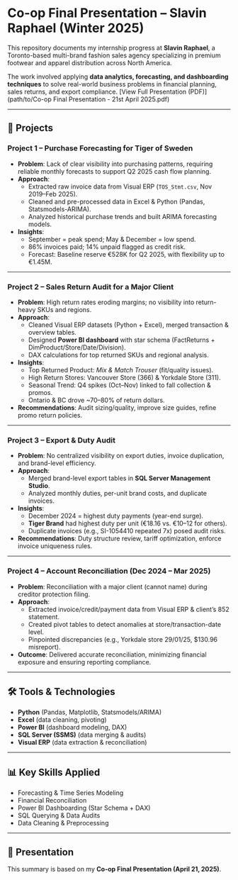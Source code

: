 # Co-op Final Presentation – Slavin Raphael (Winter 2025)

This repository documents my internship progress at **Slavin Raphael**, a Toronto-based multi-brand fashion sales agency specializing in premium footwear and apparel distribution across North America.  

The work involved applying **data analytics, forecasting, and dashboarding techniques** to solve real-world business problems in financial planning, sales returns, and export compliance. [View Full Presentation (PDF)](path/to/Co-op Final Presentation - 21st April 2025.pdf)


---

## 📌 Projects

### **Project 1 – Purchase Forecasting for Tiger of Sweden**
- **Problem**: Lack of clear visibility into purchasing patterns, requiring reliable monthly forecasts to support Q2 2025 cash flow planning.  
- **Approach**:
  - Extracted raw invoice data from Visual ERP (`TOS_Stmt.csv`, Nov 2019–Feb 2025).  
  - Cleaned and pre-processed data in Excel & Python (Pandas, Statsmodels-ARIMA).  
  - Analyzed historical purchase trends and built ARIMA forecasting models.  
- **Insights**:
  - September = peak spend; May & December = low spend.  
  - 86% invoices paid; 14% unpaid flagged as credit risk.  
  - Forecast: Baseline reserve €528K for Q2 2025, with flexibility up to €1.45M.  

---

### **Project 2 – Sales Return Audit for a Major Client**
- **Problem**: High return rates eroding margins; no visibility into return-heavy SKUs and regions.  
- **Approach**:
  - Cleaned Visual ERP datasets (Python + Excel), merged transaction & overview tables.  
  - Designed **Power BI dashboard** with star schema (FactReturns + DimProduct/Store/Date/Division).  
  - DAX calculations for top returned SKUs and regional analysis.  
- **Insights**:
  - Top Returned Product: *Mix & Match Trouser* (fit/quality issues).  
  - High Return Stores: Vancouver Store (366) & Yorkdale Store (311).  
  - Seasonal Trend: Q4 spikes (Oct–Nov) linked to fall collection & promos.  
  - Ontario & BC drove ~70–80% of return dollars.  
- **Recommendations**: Audit sizing/quality, improve size guides, refine promo return policies.  

---

### **Project 3 – Export & Duty Audit**
- **Problem**: No centralized visibility on export duties, invoice duplication, and brand-level efficiency.  
- **Approach**:
  - Merged brand-level export tables in **SQL Server Management Studio**.  
  - Analyzed monthly duties, per-unit brand costs, and duplicate invoices.  
- **Insights**:
  - December 2024 = highest duty payments (year-end surge).  
  - **Tiger Brand** had highest duty per unit (€18.16 vs. €10–12 for others).  
  - Duplicate invoices (e.g., SI-1054410 repeated 7x) posed audit risks.  
- **Recommendations**: Duty structure review, tariff optimization, enforce invoice uniqueness rules.  

---

### **Project 4 – Account Reconciliation (Dec 2024 – Mar 2025)**
- **Problem**: Reconciliation with a major client (cannot name) during creditor protection filing.  
- **Approach**:
  - Extracted invoice/credit/payment data from Visual ERP & client’s 852 statement.  
  - Created pivot tables to detect anomalies at store/transaction-date level.  
  - Pinpointed discrepancies (e.g., Yorkdale store 29/01/25, $130.96 misreport).  
- **Outcome**: Delivered accurate reconciliation, minimizing financial exposure and ensuring reporting compliance.  

---

## 🛠️ Tools & Technologies
- **Python** (Pandas, Matplotlib, Statsmodels/ARIMA)  
- **Excel** (data cleaning, pivoting)  
- **Power BI** (dashboard modeling, DAX)  
- **SQL Server (SSMS)** (data merging & audits)  
- **Visual ERP** (data extraction & reconciliation)  

---

## 📊 Key Skills Applied
- Forecasting & Time Series Modeling  
- Financial Reconciliation  
- Power BI Dashboarding (Star Schema + DAX)  
- SQL Querying & Data Audits  
- Data Cleaning & Preprocessing  

---

## 🔗 Presentation
This summary is based on my **Co-op Final Presentation (April 21, 2025)**.  
